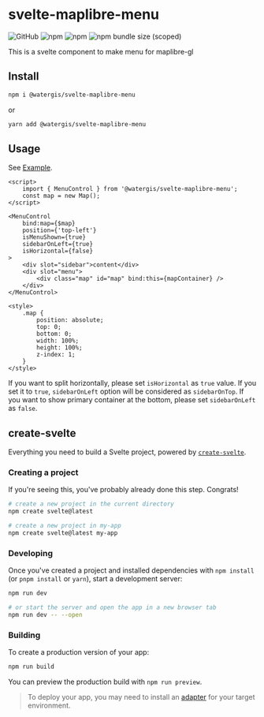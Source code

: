 # svelte-maplibre-menu

![GitHub](https://img.shields.io/github/license/watergis/svelte-maplibre-components)
![npm](https://img.shields.io/npm/v/@watergis/svelte-maplibre-menu)
![npm](https://img.shields.io/npm/dt/@watergis/svelte-maplibre-menu)
![npm bundle size (scoped)](https://img.shields.io/bundlephobia/minzip/@watergis/svelte-maplibre-menu)

This is a svelte component to make menu for maplibre-gl

## Install

```zsh
npm i @watergis/svelte-maplibre-menu
```

or

```zsh
yarn add @watergis/svelte-maplibre-menu
```

## Usage

See [Example](./src/example).

```svelte
<script>
	import { MenuControl } from '@watergis/svelte-maplibre-menu';
	const map = new Map();
</script>

<MenuControl
	bind:map={$map}
	position={'top-left'}
	isMenuShown={true}
	sidebarOnLeft={true}
	isHorizontal={false}
>
	<div slot="sidebar">content</div>
	<div slot="menu">
		<div class="map" id="map" bind:this={mapContainer} />
	</div>
</MenuControl>

<style>
	.map {
		position: absolute;
		top: 0;
		bottom: 0;
		width: 100%;
		height: 100%;
		z-index: 1;
	}
</style>
```

If you want to split horizontally, please set `isHorizontal` as `true` value. If you set it to `true`, `sidebarOnLeft` option will be considered as `sidebarOnTop`. If you want to show primary container at the bottom, please set `sidebarOnLeft` as `false`.

## create-svelte

Everything you need to build a Svelte project, powered by [`create-svelte`](https://github.com/sveltejs/kit/tree/master/packages/create-svelte).

### Creating a project

If you're seeing this, you've probably already done this step. Congrats!

```bash
# create a new project in the current directory
npm create svelte@latest

# create a new project in my-app
npm create svelte@latest my-app
```

### Developing

Once you've created a project and installed dependencies with `npm install` (or `pnpm install` or `yarn`), start a development server:

```bash
npm run dev

# or start the server and open the app in a new browser tab
npm run dev -- --open
```

### Building

To create a production version of your app:

```bash
npm run build
```

You can preview the production build with `npm run preview`.

> To deploy your app, you may need to install an [adapter](https://kit.svelte.dev/docs/adapters) for your target environment.
